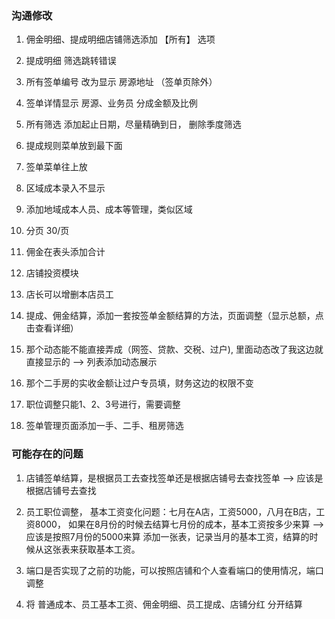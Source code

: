 ### 沟通修改

1. 佣金明细、提成明细店铺筛选添加 【所有】 选项

2. 提成明细 筛选跳转错误

3. 所有签单编号 改为显示 房源地址 （签单页除外）

4. 签单详情显示 房源、业务员 分成金额及比例

5. 所有筛选 添加起止日期，尽量精确到日， 删除季度筛选

6. 提成规则菜单放到最下面

7. 签单菜单往上放

8. 区域成本录入不显示

9. 添加地域成本人员、成本等管理，类似区域

10. 分页 30/页

11. 佣金在表头添加合计

12. 店铺投资模块

13. 店长可以增删本店员工

14. 提成、佣金结算，添加一套按签单金额结算的方法，页面调整（显示总额，点击查看详细）

15. 那个动态能不能直接弄成（网签、贷款、交税、过户), 里面动态改了我这边就直接显示的 --> 列表添加动态展示

16. 那个二手房的实收金额让过户专员填，财务这边的权限不变

17. 职位调整只能1、2、3号进行，需要调整

18. 签单管理页面添加一手、二手、租房筛选

### 可能存在的问题

1. 店铺签单结算，是根据员工去查找签单还是根据店铺号去查找签单 --> 应该是根据店铺号去查找

2. 员工职位调整， 基本工资变化问题：七月在A店，工资5000，八月在B店，工资8000，
    如果在8月份的时候去结算七月份的成本，基本工资按多少来算 --> 应该是按照7月份的5000来算
    添加一张表，记录当月的基本工资，结算的时候从这张表来获取基本工资。

3. 端口是否实现了之前的功能，可以按照店铺和个人查看端口的使用情况，端口调整

4. 将 普通成本、员工基本工资、佣金明细、员工提成、店铺分红 分开结算


